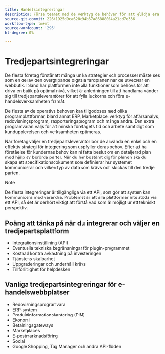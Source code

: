 ```yaml
---
title: Handelsintegreringar
description: Förse teamet med de verktyg de behöver för att glädja era kunder och säkerställa smidiga dagliga åtgärder.
source-git-commit: 226f1925d9ca628c94b67a86888084a21cd7e336
workflow-type: tm+mt
source-wordcount: '295'
ht-degree: 0%

---
```



# Tredjepartsintegreringar

De flesta företag förstår att många unika strategier och processer måste ses som en del av den övergripande digitala färdplanen när de utvecklar en webbutik. Ibland har plattformen inte alla funktioner som behövs för att driva en butik på optimal nivå, vilket är anledningen till att handlarna vänder sig till tredjepartsleverantörer för att fylla luckorna och föra e-handelsverksamheten framåt.

De flesta av de operativa behoven kan tillgodoses med olika programplattformar, bland annat ERP, Marketplace, verktyg för affärsanalys, redovisningsprogram, rapporteringsprogram och många andra. Den extra programvaran väljs för att minska företagets tid och arbete samtidigt som kundupplevelsen och verksamheten optimeras.

När företag väljer en tredjepartsleverantör bör de använda en enkel
och en effektiv strategi för integrering som uppfyller deras behov. Efter att ha förståelse för kundernas behov kan ni fatta beslut om en detaljerad plan med hjälp av berörda parter. När du har bestämt dig för planen ska du skapa ett specifikationsdokument som definierar hur systemet kommunicerar och vilken typ av data som krävs och skickas till den tredje parten.

>[!NOTE]
>
>De flesta integreringar är tillgängliga via ett API, som gör att system kan kommunicera med varandra. Problemet är att alla plattformar inte stöds via ett API, så det är oerhört viktigt att förstå vad som är möjligt ur ett tekniskt perspektiv.

## Poäng att tänka på när du integrerar och väljer en tredjepartsplattform

- Integrationsinställning (API)
- Eventuella tekniska begränsningar för plugin-programmet
- Kostnad kontra avkastning på investeringen
- Tjänstens skalbarhet
- Uppgraderingar och underhåll krävs
- Tillförlitlighet för helpdesken

## Vanliga tredjepartsintegreringar för e-handelswebbplatser

- Redovisningsprogramvara
- ERP-system
- Produktinformationshantering (PIM)
- Ekonomi
- Betalningsgateways
- Marketplaces
- E-postmarknadsföring
- Social
- Google Shopping, Tag Manager och andra API-flöden
